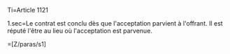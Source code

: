 Ti=Article 1121

1.sec=Le contrat est conclu dès que l'acceptation parvient à l'offrant. Il est réputé l'être au lieu où l'acceptation est parvenue.

=[Z/paras/s1]